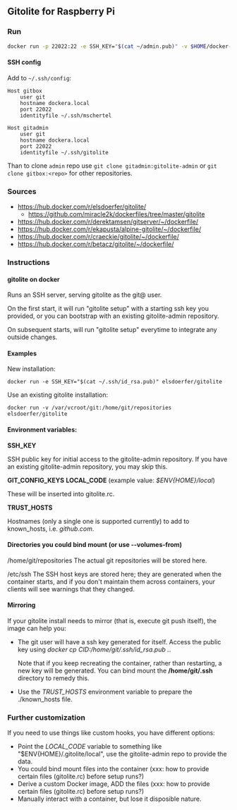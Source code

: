 ## Gitolite for Raspberry Pi

### Run

```bash
docker run -p 22022:22 -e SSH_KEY="$(cat ~/admin.pub)" -v $HOME/docker-data/git/repositories:/home/git/repositories -v $HOME/docker-data/git/ssh:/etc/ssh --restart=always --name gitolite <image_name>
```

#### SSH config

Add to `~/.ssh/config`:

```
Host gitbox
    user git
    hostname dockera.local
    port 22022
    identityfile ~/.ssh/mschertel

Host gitadmin
    user git
    hostname dockera.local
    port 22022
    identityfile ~/.ssh/gitolite
```

Than to clone `admin` repo use `git clone gitadmin:gitolite-admin` or `git clone gitbox:<repo>` for other repositories.

### Sources

- https://hub.docker.com/r/elsdoerfer/gitolite/
  - https://github.com/miracle2k/dockerfiles/tree/master/gitolite
- https://hub.docker.com/r/derektamsen/gitserver/~/dockerfile/
- https://hub.docker.com/r/ekapusta/alpine-gitolite/~/dockerfile/
- https://hub.docker.com/r/craeckie/gitolite/~/dockerfile/
- https://hub.docker.com/r/betacz/gitolite/~/dockerfile/

### Instructions

#### gitolite on docker

Runs an SSH server, serving gitolite as the git@ user.

On the first start, it will run "gitolite setup" with a starting ssh key
you provided, or you can bootstrap with an existing gitolite-admin repository.

On subsequent starts, will run "gitolite setup" everytime to integrate any
outside changes.

#### Examples

New installation:

    docker run -e SSH_KEY="$(cat ~/.ssh/id_rsa.pub)" elsdoerfer/gitolite

Use an existing gitolite installation:

    docker run -v /var/vcroot/git:/home/git/repositories elsdoerfer/gitolite

#### Environment variables:

**SSH_KEY**

SSH public key for initial access to the gitolite-admin repository. If you
have an existing gitolite-admin repository, you may skip this.

**GIT_CONFIG_KEYS**
**LOCAL_CODE** (example value: *$ENV{HOME}/local*)

These will be inserted into gitolite.rc.

**TRUST_HOSTS**

Hostnames (only a single one is supported currently) to add to known_hosts, i.e. *github.com*.

#### Directories you could bind mount (or use --volumes-from)

/home/git/repositories
  The actual git repositories will be stored here.

/etc/ssh
  The SSH host keys are stored here; they are generated when the container starts,
  and if you don't maintain them across containers, your clients will see warnings
  that they changed.

#### Mirroring

If your gitolite install needs to mirror (that is, execute git push itself), the
image can help you:

* The git user will have a ssh key generated for itself. Access the public  key using
  *docker cp CID:/home/git/.ssh/id_rsa.pub .*.

  Note that if you keep recreating the container, rather than restarting, a new key
  will be generated. You can bind mount the **/home/git/.ssh** directory to
  remedy this.

* Use the *TRUST_HOSTS* environment variable to prepare the ./known_hosts file.

### Further customization

If you need to use things like custom hooks, you have different options:

* Point the *LOCAL_CODE* variable to something like "$ENV{HOME}/.gitolite/local", use the gitolite-admin repo to provide the data.
* You could bind mount files into the container (xxx: how to provide certain files (gitolite.rc) before setup runs?)
* Derive a custom Docker image, ADD the files (xxx: how to provide certain files (gitolite.rc) before setup runs?)
* Manually interact with a container, but lose it disposible nature.
